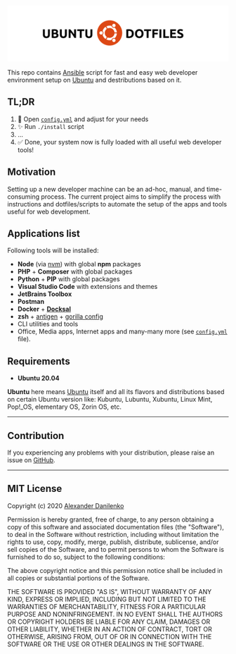![Logo](./logo.svg)

This repo contains [Ansible](https://www.ansible.com/) script for fast and easy web developer environment setup on [Ubuntu](https://ubuntu.com/) and destributions based on it.

## TL;DR

1. 📝 Open [`config.yml`](config.yml) and adjust for your needs
2. ✨ Run `./install` script
3. ...
4. ✅ Done, your system now is fully loaded with all useful web developer tools! 

## Motivation

Setting up a new developer machine can be an ad-hoc, manual, and time-consuming process. The current project aims to simplify the process with instructions and dotfiles/scripts to automate the setup of the apps and tools useful for web development.

## Applications list

Following tools will be installed:

- **Node** (via [nvm](https://github.com/nvm-sh/nvm)) with global **npm** packages
- **PHP** + **Composer** with global packages
- **Python** + **PIP** with global packages
- **Visual Studio Code** with extensions and themes
- **JetBrains Toolbox**
- **Postman**
- **Docker** + [**Docksal**](https://docksal.io/)
- **zsh** + [antigen](https://github.com/zsh-users/antigen) + [gorilla config](home/.zshrc)
- CLI utilities and tools
- Office, Media apps, Internet apps and many-many more (see [`config.yml`](config.yml) file).

## Requirements

- **Ubuntu 20.04**

**Ubuntu** here means [Ubuntu](https://ubuntu.com/) itself and all its flavors and distributions based on certain Ubuntu version like: Kubuntu, Lubuntu, Xubuntu, Linux Mint, Pop!\_OS, elementary OS, Zorin OS, etc.

- - -

## Contribution

If you experiencing any problems with your distribution, please raise an issue on [GitHub](https://github.com/alexander-danilenko/ubuntu-dotfiles/issues/new).

- - -

## MIT License

Copyright (c) 2020 [Alexander Danilenko](https://github.com/alexander-danilenko)

Permission is hereby granted, free of charge, to any person obtaining a copy
of this software and associated documentation files (the "Software"), to deal
in the Software without restriction, including without limitation the rights
to use, copy, modify, merge, publish, distribute, sublicense, and/or sell
copies of the Software, and to permit persons to whom the Software is
furnished to do so, subject to the following conditions:

The above copyright notice and this permission notice shall be included in all
copies or substantial portions of the Software.

THE SOFTWARE IS PROVIDED "AS IS", WITHOUT WARRANTY OF ANY KIND, EXPRESS OR
IMPLIED, INCLUDING BUT NOT LIMITED TO THE WARRANTIES OF MERCHANTABILITY,
FITNESS FOR A PARTICULAR PURPOSE AND NONINFRINGEMENT. IN NO EVENT SHALL THE
AUTHORS OR COPYRIGHT HOLDERS BE LIABLE FOR ANY CLAIM, DAMAGES OR OTHER
LIABILITY, WHETHER IN AN ACTION OF CONTRACT, TORT OR OTHERWISE, ARISING FROM,
OUT OF OR IN CONNECTION WITH THE SOFTWARE OR THE USE OR OTHER DEALINGS IN THE
SOFTWARE.

